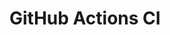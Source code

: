 # GitHub Actions CI




















































































































































































































































































































































































































































































































































































































































































































































































